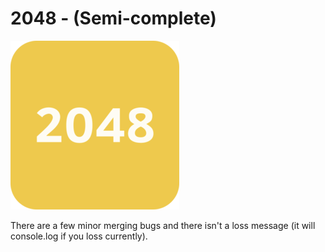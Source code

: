# 2048 - (Semi-complete)

![alt text](https://github.com/Astro-gram/2048/blob/master/public/extras/logo.png?raw=true)

There are a few minor merging bugs and there isn't a loss message (it will console.log if you loss currently).
